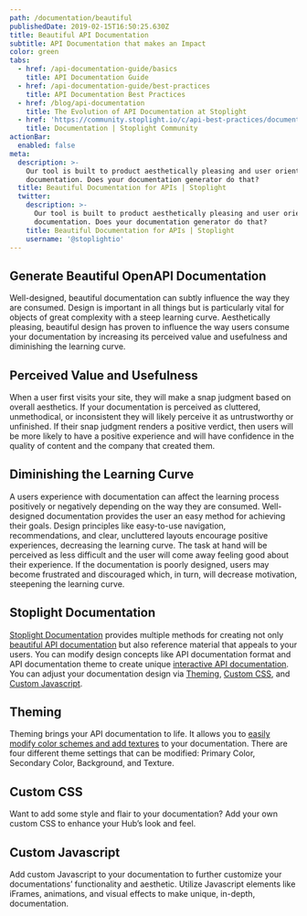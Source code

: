 ```yaml
---
path: /documentation/beautiful
publishedDate: 2019-02-15T16:50:25.630Z
title: Beautiful API Documentation
subtitle: API Documentation that makes an Impact
color: green
tabs:
  - href: /api-documentation-guide/basics
    title: API Documentation Guide
  - href: /api-documentation-guide/best-practices
    title: API Documentation Best Practices
  - href: /blog/api-documentation
    title: The Evolution of API Documentation at Stoplight
  - href: 'https://community.stoplight.io/c/api-best-practices/documentation'
    title: Documentation | Stoplight Community
actionBar:
  enabled: false
meta:
  description: >-
    Our tool is built to product aesthetically pleasing and user oriented
    documentation. Does your documentation generator do that?
  title: Beautiful Documentation for APIs | Stoplight
  twitter:
    description: >-
      Our tool is built to product aesthetically pleasing and user oriented
      documentation. Does your documentation generator do that?
    title: Beautiful Documentation for APIs | Stoplight
    username: '@stoplightio'
---
```


## Generate Beautiful OpenAPI Documentation

Well-designed, beautiful documentation can subtly influence the way they are consumed. Design is important in all things but is particularly vital for objects of great complexity with a steep learning curve. Aesthetically pleasing, beautiful design has proven to influence the way users consume your documentation by increasing its perceived value and usefulness and diminishing the learning curve.

## Perceived Value and Usefulness

When a user first visits your site, they will make a snap judgment based on overall aesthetics. If your documentation is perceived as cluttered, unmethodical, or inconsistent they will likely perceive it as untrustworthy or unfinished. If their snap judgment renders a positive verdict, then users will be more likely to have a positive experience and will have confidence in the quality of content and the company that created them.

## Diminishing the Learning Curve

A users experience with documentation can affect the learning process positively or negatively depending on the way they are consumed. Well-designed documentation provides the user an easy method for achieving their goals. Design principles like easy-to-use navigation, recommendations, and clear, uncluttered layouts encourage positive experiences, decreasing the learning curve. The task at hand will be perceived as less difficult and the user will come away feeling good about their experience. If the documentation is poorly designed, users may become frustrated and discouraged which, in turn, will decrease motivation, steepening the learning curve.

## Stoplight Documentation

[Stoplight Documentation](/documentation/#interactive-api-documentation) provides multiple methods for creating not only [beautiful API documentation](/documentation) but also reference material that appeals to your users. You can modify design concepts like API documentation format and API documentation theme to create unique [interactive API documentation](/documentation/#interactive-api-documentation). You can adjust your documentation design via [Theming](https://docs.stoplight.io/documentation/design/theming), [Custom CSS](https://docs.stoplight.io/documentation/design/custom-css), and [Custom Javascript](https://docs.stoplight.io/documentation/design/custom-js).

## Theming

Theming brings your API documentation to life. It allows you to [easily modify color schemes and add textures](/documentation/#fully-customizable) to your documentation. There are four different theme settings that can be modified: Primary Color, Secondary Color, Background, and Texture.

## Custom CSS

Want to add some style and flair to your documentation? Add your own custom CSS to enhance your Hub’s look and feel.

## Custom Javascript

Add custom Javascript to your documentation to further customize your documentations’ functionality and aesthetic. Utilize Javascript elements like iFrames, animations, and visual effects to make unique, in-depth, documentation.
